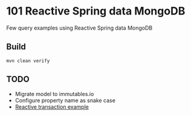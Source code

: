# 101 Reactive Spring data MongoDB

Few query examples using Reactive Spring data MongoDB

## Build 

```
mvn clean verify
```

## TODO

- Migrate model to immutables.io
- Configure property name as snake case
- [Reactive transaction example](https://docs.spring.io/spring-data/mongodb/docs/current/reference/html/#mongo.transactions.reactive-operator)

